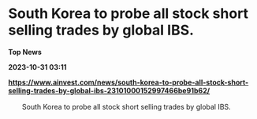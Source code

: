 # South Korea to probe all stock short selling trades by global IBS.
**Top News**

**2023-10-31 03:11**

**https://www.ainvest.com/news/south-korea-to-probe-all-stock-short-selling-trades-by-global-ibs-23101000152997466be91b62/**

　　South Korea to probe all stock short selling trades by global IBS.